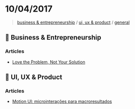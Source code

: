# 10/04/2017

> [business & entrepreneurship](#briefcase-business--entrepreneurship) / [ui, ux & product](#art-ui-ux--product) / [general](#beers-general)


## :briefcase: Business & Entrepreneurship


### Articles
- [Love the Problem, Not Your Solution](https://blog.leanstack.com/love-the-problem-not-your-solution-65cfbfb1916b)


## :art: UI, UX & Product

### Articles
- [Motion UI: microinterações para macroresultados](http://desenvolvimentoparaweb.com/ux/motion-ui-microinteracoes-macroresultados/)